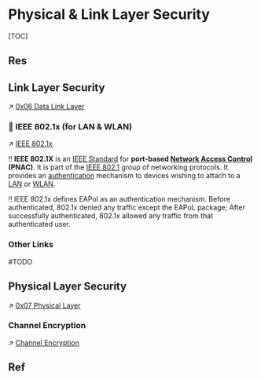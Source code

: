 # Physical & Link Layer Security

[TOC]



## Res



## Link Layer Security 
↗ [0x06 Data Link Layer](../../../../🔑%20CS%20Core/🏎️%20Computer%20Networking%20and%20Communication/📌%20Computer%20Networking%20Basics/0x06%20Data%20Link%20Layer/0x06%20Data%20Link%20Layer.md)

### 📡 IEEE 802.1x (for LAN & WLAN)
↗ [IEEE 802.1x](📌%20Physical%20&%20Link%20Layer%20Standards/IEEE%20802.1x/IEEE%20802.1x.md)

‼️ **IEEE 802.1X** is an [IEEE Standard](https://en.wikipedia.org/wiki/IEEE_Standard) for **port-based [Network Access Control](https://en.wikipedia.org/wiki/Network_Access_Control) (PNAC)**. It is part of the [IEEE 802.1](https://en.wikipedia.org/wiki/IEEE_802.1) group of networking protocols. It provides an [authentication](https://en.wikipedia.org/wiki/Authentication) mechanism to devices wishing to attach to a [LAN](https://en.wikipedia.org/wiki/Local_area_network) or [WLAN](https://en.wikipedia.org/wiki/Wireless_LAN).

‼️ IEEE 802.1x defines EAPol as an authentication mechanism. Before authenticated, 802.1x denied any traffic except the EAPoL package; After successfully authenticated, 802.1x allowed any traffic from that authenticated user. 

### Other Links
#TODO 



## Physical Layer Security
↗ [0x07 Physical Layer](../../../../🔑%20CS%20Core/🏎️%20Computer%20Networking%20and%20Communication/📌%20Computer%20Networking%20Basics/0x07%20Physical%20Layer/0x07%20Physical%20Layer.md)

### Channel Encryption
↗ [Channel Encryption](Channel%20Encryption/Channel%20Encryption.md)



## Ref

